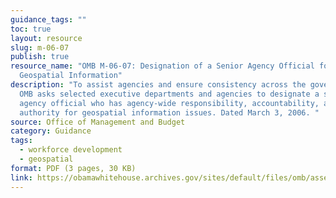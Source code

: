 ```yaml
---
guidance_tags: ""
toc: true
layout: resource
slug: m-06-07
publish: true
resource_name: "OMB M-06-07: Designation of a Senior Agency Official for
  Geospatial Information"
description: "To assist agencies and ensure consistency across the government,
  OMB asks selected executive departments and agencies to designate a senior
  agency official who has agency-wide responsibility, accountability, and
  authority for geospatial information issues. Dated March 3, 2006. "
source: Office of Management and Budget
category: Guidance
tags:
  - workforce development
  - geospatial
format: PDF (3 pages, 30 KB)
link: https://obamawhitehouse.archives.gov/sites/default/files/omb/assets/omb/memoranda/fy2006/m06-07.pdf
---
```

